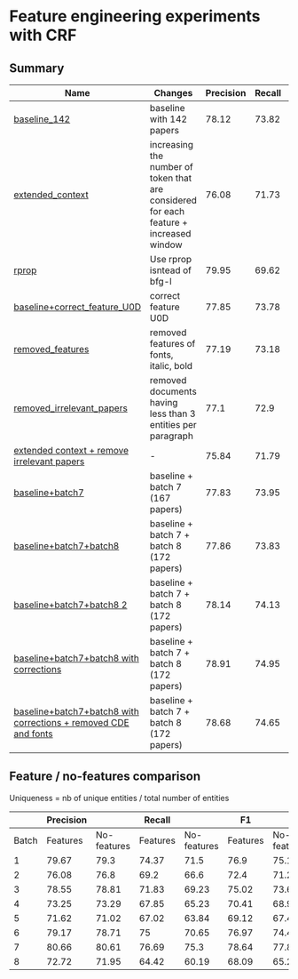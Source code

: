 # Feature engineering experiments with CRF

## Summary 

| Name | Changes | Precision | Recall  | F1 |  
|------|---------|-----------|---------|----|
| [baseline_142](210114-baseline) | baseline with 142 papers | 78.12   |     73.82   |     75.91|
| [extended_context](210121-extended_context) |increasing the number of token that are considered for each feature + increased window | 76.08   |     71.73   |     73.84|
| [rprop](21023-rprop_instead_of_bfg-l+extend_context) | Use rprop isntead of bfg-l| 79.95    |    69.62   |     74.43|
| [baseline+correct_feature_U0D](21023-baseline+correct_feature) | correct feature U0D |  77.85   |     73.78    |    75.75|
| [removed_features](210215-revert_context_extension+remove_features) |  removed features of fonts, italic, bold | 77.19     |   73.18   |     75.12 |
| [removed_irrelevant_papers](210219-baseline+removed_irrelevant_documents) | removed documents having less than 3 entities per paragraph | 77.1   |     72.9 |        74.93| 
| [extended context + remove irrelevant papers](210216-removed_irrelevant_papers+extended_context) | - | 75.84   |     71.79 |       73.75| 
| [baseline+batch7](210323-baseline+batch7) | baseline + batch 7 (167 papers) | 77.83   |     73.95 |       75.83 |
| [baseline+batch7+batch8](210323-baseline+batch7+batch8) | baseline + batch 7 + batch 8 (172 papers) | 77.86   |    73.83   |     75.78 |
| [baseline+batch7+batch8 2](210409-baseline+batch7+batch8) | baseline + batch 7 + batch 8 (172 papers) | 78.14   |    74.13   |     76.07 |
| [baseline+batch7+batch8 with corrections](210409-baseline+correction+batch7+batch8) | baseline + batch 7 + batch 8 (172 papers) | 78.91    |    74.95    |    76.87 |
| [baseline+batch7+batch8 with corrections + removed CDE and fonts](210426-baseline+correction+batch7+batch8-cde_and_fonts_features) | baseline + batch 7 + batch 8 (172 papers) | 78.68    |    74.65   |     76.6 |

## Feature / no-features comparison

Uniqueness = nb of unique entities / total number of entities 

|       | Precision |             | Recall   |              | F1       |              |          |
|-------|-----------|-------------|----------|--------------|----------|--------------|----------|
| Batch | Features  | No-features | Features | No-features  | Features | No-features  | Corpus uniqueness|
| 1     | 79.67 | 79.3  | 74.37 | 71.5  | 76.9  | 75.16 | 40.55 |
| 2     | 76.08 | 76.8  | 69.2  | 66.6  | 72.4  | 71.24 | 47.28 |
| 3     | 78.55 | 78.81 | 71.83 | 69.23 | 75.02 | 73.67 | 48.93 |
| 4     | 73.25 | 73.29 | 67.85 | 65.23 | 70.41 | 68.99 | 45.21 |
| 5     | 71.62 | 71.02 | 67.02 | 63.84 | 69.12 | 67.43 | 49.12 |
| 6     | 79.17 | 78.71 | 75    | 70.65 | 76.97 | 74.41 | 43.98 |
| 7     | 80.66 | 80.61 | 76.69 | 75.3  | 78.64 | 77.81 | 42.85 |
| 8     | 72.72 | 71.95 | 64.42 | 60.19 | 68.09 | 65.26 | 44.77 | 

